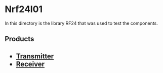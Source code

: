 <h1>Nrf24l01</h1>
In this directory is the library RF24 that was used to test the components.<br>
<h2>Products<h2>
<ul>
   <li><a href="transmitter">Transmitter</a></li>
   <li><a href="receiver">Receiver</a></li>
</ul>
